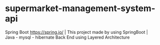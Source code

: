 # supermarket-management-system-api
Spring Boot https://spring.io/ | This project made by using SpringBoot | Java - mysql - hibernate Back End using Layered Architecture
